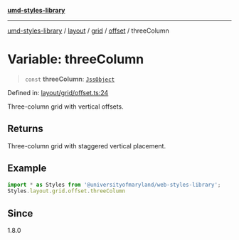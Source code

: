 [**umd-styles-library**](../../../../../../README.md)

***

[umd-styles-library](../../../../../../modules.md) / [layout](../../../../../README.md) / [grid](../../../README.md) / [offset](../README.md) / threeColumn

# Variable: threeColumn

> `const` **threeColumn**: [`JssObject`](../../../../../../utilities/namespaces/transform/type-aliases/JssObject.md)

Defined in: [layout/grid/offset.ts:24](https://github.com/UMD-Digital/design-system/blob/2d95010ba8e3e1595ebab66599330577b600c5fb/packages/styles/source/layout/grid/offset.ts#L24)

Three-column grid with vertical offsets.

## Returns

Three-column grid with staggered vertical placement.

## Example

```typescript
import * as Styles from '@universityofmaryland/web-styles-library';
Styles.layout.grid.offset.threeColumn
```

## Since

1.8.0
